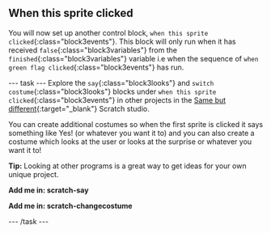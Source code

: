## When this sprite clicked

You will now set up another control block, `when this sprite clicked`{:class="block3events"}. This block will only run when it has received `false`{:class="block3variables"} from the `finished`{:class="block3variables"} variable i.e when the sequence of `when green flag clicked`{:class="block3events"} has run. 

--- task ---
Explore the `say`{:class="block3looks"} and `switch costume`{:class="block3looks"} blocks under `when this sprite clicked`{:class="block3events"} in other projects in the [Same but different](https://scratch.mit.edu/studios/27154226){:target="_blank"} Scratch studio.

You can create additional costumes so when the first sprite is clicked it says something like Yes! (or whatever you want it to) and you can also create a costume which looks at the user or looks at the surprise or whatever you want it to! 

**Tip:** Looking at other programs is a great way to get ideas for your own unique project.

**Add me in: scratch-say**

**Add me in: scratch-changecostume**

--- /task ---
